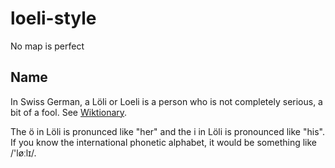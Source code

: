 # loeli-style

No map is perfect

## Name

In Swiss German, a Löli or Loeli is a person who is not completely serious, a bit of a fool. See [Wiktionary](https://en.wiktionary.org/wiki/L%C3%B6li).

The ö in Löli is pronunced like "her" and the i in Löli is pronounced like "his". If you know the international phonetic alphabet, it would be something like /'løːlɪ/.
